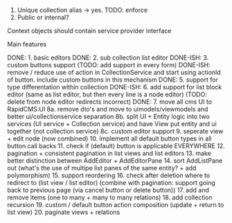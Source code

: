 1. Unique collection alias -> yes. TODO: enforce
2. Public or internal?


Context objects should contain service provider interface


Main features

DONE: 1. basic editors
DONE: 2. sub collection list editor
DONE-ISH: 3. custom buttons support (TODO: add support in every form)
DONE-ISH: remove / reduce use of action in CollectionService and start using actionId of button. include custom buttons in this mechanism
DONE: 5. support for type differentation within collection 
DONE-ISH: 6. add support for list block editor (same as list editor, but then every line is a node editor) (TODO: delete from node editor redirects incorrect)
DONE: 7. move all cms UI to RapidCMS.UI
8a. remove dto's and move to uimodels/viewmodels and better ui/collectionservice separation
8b. split UI + Entity logic into two services (UI service + Collection service) and have View put entity and ui together (not collection service)
8c. custom editor support
9. seperate view + edit node (now combined)
10. implement all default button types in all button call backs
11. check if (default) button is applicable EVERYWHERE
12. pagination + consistent pagination in list views and list editors
13. make better distinction between AddEditor + AddEditorPane
14. sort AddListPane out (what's the use of multipe list panes of the same entity? + add polymorphism)
15. support reordering
16. check after deletion where to redirect to (list view / list editor) (combine with pagination: support going back to previous page (via cancel button or delete button))
17. add and remove items (one to many + many to many relations)
18. add collection recursion
19. custom / default button action composition (update + return to list view)
20. paginate views + relations
